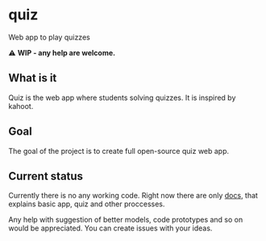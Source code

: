 # quiz

Web app to play quizzes

:warning: **WIP - any help are welcome.**

## What is it

Quiz is the web app where students solving quizzes. It is inspired by kahoot.

## Goal

The goal of the project is to create full open-source quiz web app.

## Current status

Currently there is no any working code. Right now there are only [docs](docs),
that explains basic app, quiz and other proccesses.

Any help with suggestion of better models, code prototypes and so on would be
appreciated. You can create issues with your ideas.

